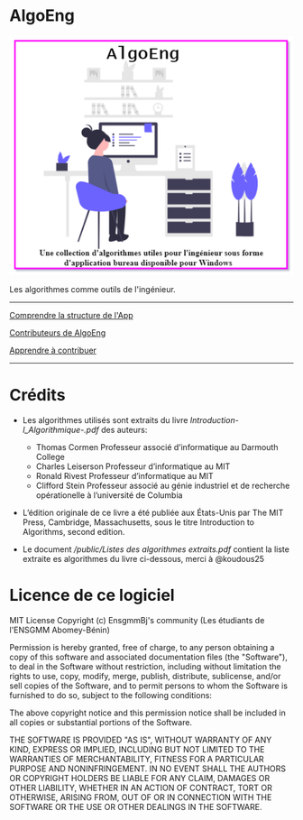 # AlgoEng

<p align="center">
  <img  src="./public/AlgoEng-Brand.png">
</p>

Les algorithmes comme outils de l'ingénieur.

---

[Comprendre la structure de l'App](DOCS.md)

[Contributeurs de AlgoEng](CONTRIBUTORS.md)

[Apprendre à contribuer](CONTRIBUTING.md)

---

# Crédits

- Les algorithmes utilisés sont extraits du livre _Introduction-l_Algorithmique-.pdf_
  des auteurs:

  - Thomas Cormen
    Professeur associé d’informatique au Darmouth College
  - Charles Leiserson
    Professeur d’informatique au MIT
  - Ronald Rivest
    Professeur d’informatique au MIT
  - Clifford Stein
    Professeur associé au génie industriel
    et de recherche opérationelle à l’université de Columbia

- L’édition originale de ce livre a été publiée aux États-Unis par The MIT Press, Cambridge,
  Massachusetts, sous le titre Introduction to Algorithms, second edition.

- Le document _/public/Listes des algorithmes extraits.pdf_ contient la liste extraite es algorithmes du livre ci-dessous, merci à @koudous25

# Licence de ce logiciel

MIT License
Copyright (c) EnsgmmBj's community (Les étudiants de l'ENSGMM Abomey-Bénin)

Permission is hereby granted, free of charge, to any person obtaining a copy of this software and associated documentation files (the "Software"), to deal in the Software without restriction, including without limitation the rights to use, copy, modify, merge, publish, distribute, sublicense, and/or sell copies of the Software, and to permit persons to whom the Software is furnished to do so, subject to the following conditions:

The above copyright notice and this permission notice shall be included in all copies or substantial portions of the Software.

THE SOFTWARE IS PROVIDED "AS IS", WITHOUT WARRANTY OF ANY KIND, EXPRESS OR IMPLIED, INCLUDING BUT NOT LIMITED TO THE WARRANTIES OF MERCHANTABILITY, FITNESS FOR A PARTICULAR PURPOSE AND NONINFRINGEMENT. IN NO EVENT SHALL THE AUTHORS OR COPYRIGHT HOLDERS BE LIABLE FOR ANY CLAIM, DAMAGES OR OTHER LIABILITY, WHETHER IN AN ACTION OF CONTRACT, TORT OR OTHERWISE, ARISING FROM, OUT OF OR IN CONNECTION WITH THE SOFTWARE OR THE USE OR OTHER DEALINGS IN THE SOFTWARE.
